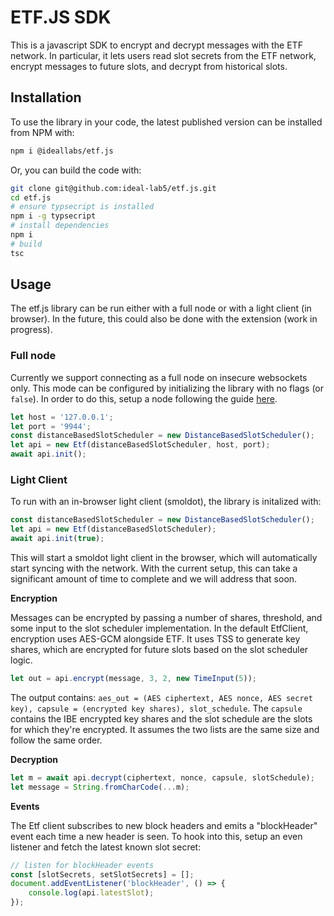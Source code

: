 # ETF.JS SDK

This is a javascript SDK to encrypt and decrypt messages with the ETF network. In particular, it lets users read slot secrets from the ETF network, encrypt messages to future slots, and decrypt from historical slots.

## Installation

To use the library in your code, the latest published version can be installed from NPM with:

``` bash
npm i @ideallabs/etf.js
```

Or, you can build the code with:
```bash 
git clone git@github.com:ideal-lab5/etf.js.git
cd etf.js
# ensure typsecript is installed
npm i -g typsecript
# install dependencies
npm i
# build 
tsc
```

## Usage

The etf.js library can be run either with a full node or with a light client (in browser). In the future, this could also be done with the extension (work in progress). 

### Full node

Currently we support connecting as a full node on insecure websockets only. This mode can be configured by initializing the library with no flags (or `false`). In order to do this, setup a node following the guide [here](https://ideal-lab5.github.io/getting_started.html#run).

``` javascript
let host = '127.0.0.1';
let port = '9944';
const distanceBasedSlotScheduler = new DistanceBasedSlotScheduler();
let api = new Etf(distanceBasedSlotScheduler, host, port);
await api.init();
```

### Light Client

To run with an in-browser light client (smoldot), the library is initalized with:

```javascript
const distanceBasedSlotScheduler = new DistanceBasedSlotScheduler();
let api = new Etf(distanceBasedSlotScheduler);
await api.init(true);
```

This will start a smoldot light client in the browser, which will automatically start syncing with the network. With the current setup, this can take a significant amount of time to complete and we will address that soon.

**Encryption**

Messages can be encrypted by passing a number of shares, threshold, and some input to the slot scheduler implementation. In the default EtfClient, encryption uses AES-GCM alongside ETF. It uses TSS to generate key shares, which are encrypted for future slots based on the slot scheduler logic.

``` javascript
let out = api.encrypt(message, 3, 2, new TimeInput(5));
```

The output contains: `aes_out = (AES ciphertext, AES nonce, AES secret key), capsule = (encrypted key shares), slot_schedule`. The `capsule` contains the IBE encrypted key shares and the slot schedule are the slots for which they're encrypted. It assumes the two lists are the same size and follow the same order.

**Decryption**

```javascript
let m = await api.decrypt(ciphertext, nonce, capsule, slotSchedule);
let message = String.fromCharCode(...m);
```

**Events**

The Etf client subscribes to new block headers and emits a "blockHeader" event each time a new header is seen. To hook into this, setup an even listener and fetch the latest known slot secret:

``` javascript
// listen for blockHeader events
const [slotSecrets, setSlotSecrets] = [];
document.addEventListener('blockHeader', () => {
    console.log(api.latestSlot);
});
```